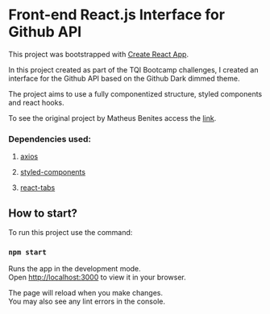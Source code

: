 # Front-end React.js Interface for Github API

This project was bootstrapped with [Create React App](https://github.com/facebook/create-react-app).

In this project created as part of the TQI Bootcamp challenges, I created an interface for the Github API based on the Github Dark dimmed theme.

The project aims to use a fully componentized structure, styled components and react hooks.

To see the original project by Matheus Benites access the [link](https://github.com/benits/github-api-interface).

### **Dependencies used:**

1. [axios](https://www.npmjs.com/package/axios)

1. [styled-components](https://styled-components.com/)

1. [react-tabs](https://styled-components.com/)


## How to start?

To run this project use the command:

### `npm start`

Runs the app in the development mode.\
Open [http://localhost:3000](http://localhost:3000) to view it in your browser.

The page will reload when you make changes.\
You may also see any lint errors in the console.

